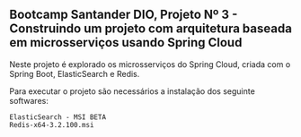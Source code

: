 <h2> Bootcamp Santander DIO, Projeto Nº 3  - Construindo um projeto com arquitetura baseada em microsserviços usando Spring Cloud</h2>
Neste projeto é explorado os microsserviços do Spring Cloud, criada com o Spring Boot, ElasticSearch e Redis.

Para executar o projeto são necessários a instalação dos seguinte softwares:

```
ElasticSearch - MSI BETA
Redis-x64-3.2.100.msi
```







